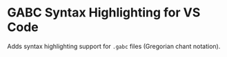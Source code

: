 # GABC Syntax Highlighting for VS Code

Adds syntax highlighting support for `.gabc` files (Gregorian chant notation).
